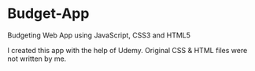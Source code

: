 # Budget-App
Budgeting Web App using JavaScript, CSS3 and HTML5



I created this app with the help of Udemy. 
Original CSS & HTML files were not written by me.
